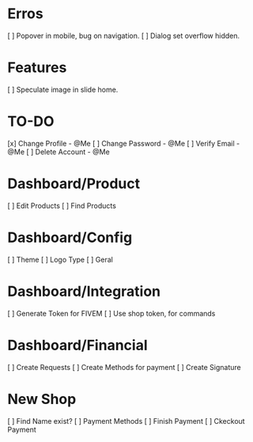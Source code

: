 # Erros
[ ] Popover in mobile, bug on navigation.
[ ] Dialog set overflow hidden.

# Features
[ ] Speculate image in slide home.

# TO-DO
[x] Change Profile - @Me
[ ] Change Password - @Me
[ ] Verify Email - @Me
[ ] Delete Account - @Me

# Dashboard/Product
[ ] Edit Products
[ ] Find Products

# Dashboard/Config
[ ] Theme
[ ] Logo Type
[ ] Geral

# Dashboard/Integration
[ ] Generate Token for FIVEM
[ ] Use shop token, for commands

# Dashboard/Financial
[ ] Create Requests
[ ] Create Methods for payment
[ ] Create Signature

# New Shop
[ ] Find Name exist?
[ ] Payment Methods
[ ] Finish Payment
[ ] Ckeckout Payment